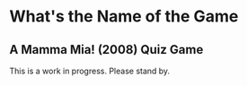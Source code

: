 # What's the Name of the Game
## A Mamma Mia! (2008) Quiz Game

This is a work in progress. Please stand by. 